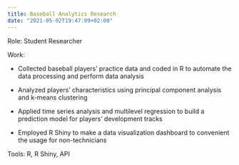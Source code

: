 ```yaml
---
title: Baseball Analytics Research
date: "2021-05-02T19:47:09+02:00"
---
```


Role: Student Researcher

Work: 

* Collected baseball players’ practice data and coded in R to automate the data processing and perform data analysis

* Analyzed players’ characteristics using principal component analysis and k-means clustering

* Applied time series analysis and multilevel regression to build a prediction model for players’ development tracks

* Employed R Shiny to make a data visualization dashboard to convenient the usage for non-technicians

Tools: R, R Shiny, API